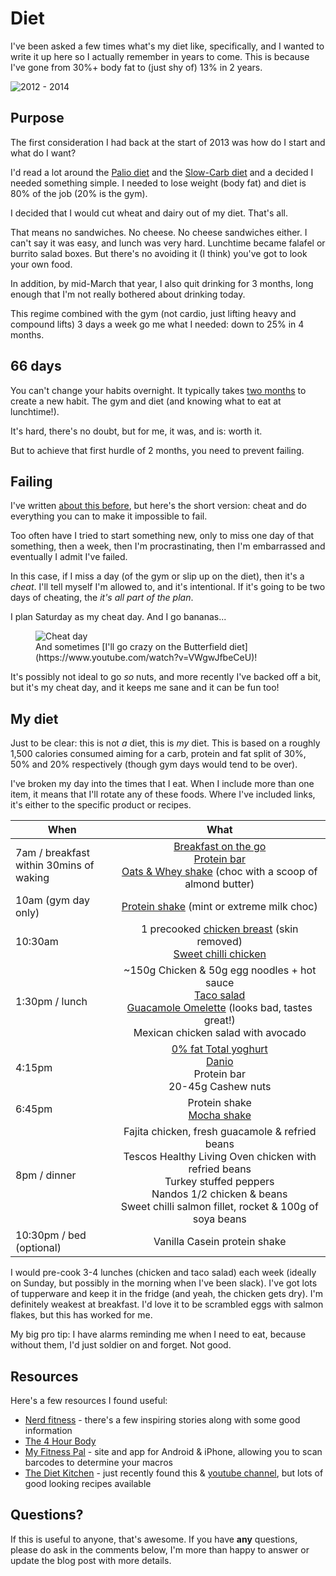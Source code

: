 # Diet

I've been asked a few times what's my diet like, specifically, and I wanted to write it up here so I actually remember in years to come. This is because I've gone from 30%+ body fat to (just shy of) 13% in 2 years.

<!--more-->

![2012 - 2014](/images/2012-2014.jpg)

## Purpose

The first consideration I had back at the start of 2013 was how do I start and what do I want?

I'd read a lot around the [Palio diet](http://en.wikipedia.org/wiki/Paleolithic_diet) and the [Slow-Carb diet](http://en.wikipedia.org/wiki/Slow-Carb_Diet) and a decided I needed something simple. I needed to lose weight (body fat) and diet is 80% of the job (20% is the gym).

I decided that I would cut wheat and dairy out of my diet. That's all.

That means no sandwiches. No cheese. No cheese sandwiches either. I can't say it was easy, and lunch was very hard. Lunchtime became falafel or burrito salad boxes. But there's no avoiding it (I think) you've got to look your own food.

In addition, by mid-March that year, I also quit drinking for 3 months, long enough that I'm not really bothered about drinking today.

This regime combined with the gym (not cardio, just lifting heavy and compound lifts) 3 days a week go me what I needed: down to 25% in 4 months.

## 66 days

You can't change your habits overnight. It typically takes [two months](http://www.telegraph.co.uk/health/healthnews/5857845/It-takes-66-days-to-form-a-habit.html) to create a new habit. The gym and diet (and knowing what to eat at lunchtime!).

It's hard, there's no doubt, but for me, it was, and is: worth it.

But to achieve that first hurdle of 2 months, you need to prevent failing.

## Failing

I've written [about this before](https://remysharp.com/2014/01/27/cheat), but here's the short version: cheat and do everything you can to make it impossible to fail.

Too often have I tried to start something new, only to miss one day of that something, then a week, then I'm procrastinating, then I'm embarrassed and eventually I admit I've failed.

In this case, if I miss a day (of the gym or slip up on the diet), then it's a *cheat*. I'll tell myself I'm allowed to, and it's intentional. If it's going to be two days of cheating, the *it's all part of the plan*.

I plan Saturday as my cheat day. And I go bananas...

<figure><img class="withcredit" src="/images/cheat-day.jpg" title="Cheat day"><figcaption class="credit">And sometimes [I'll go crazy on the Butterfield diet](https://www.youtube.com/watch?v=VWgwJfbeCeU)!</figcaption></figure>

It's possibly not ideal to go *so* nuts, and more recently I've backed off a bit, but it's my cheat day, and it keeps me sane and it can be fun too!

## My diet

Just to be clear: this is not *a* diet, this is *my* diet. This is based on a roughly 1,500 calories consumed aiming for a carb, protein and fat split of 30%, 50% and 20% respectively (though gym days would tend to be over).

I've broken my day into the times that I eat. When I include more than one item, it means that I'll rotate any of these foods. Where I've included links, it's either to the specific product or recipes.

| When        | What            |
| ------------- |:-------------:|
| 7am / breakfast<br>within 30mins of waking | [Breakfast on the go](http://www.tesco.com/groceries/product/details/?id=283691370)<br>[Protein bar](http://www.sci-mx.co.uk/product-a-z/pro2go-duo-bar.html)<br>[Oats & Whey shake](http://www.dolphinfitness.co.uk/en/optimum-nutrition-natural-whey-and-oats/21659) (choc with a scoop of almond butter) |
| 10am (gym day only)      |[Protein shake](http://www.dolphinfitness.co.uk/en/optimum-nutrition-100-whey-gold-2.2kg/16825) (mint or extreme milk choc)|
| 10:30am      | 1 precooked [chicken breast](http://www.tesco.com/groceries/product/details/?id=264465356) (skin removed)<br>[Sweet chilli chicken](http://www.tesco.com/groceries/product/details/?id=279817782) |
| 1:30pm / lunch | ~150g Chicken & 50g egg noodles + hot sauce<br>[Taco salad](https://gist.github.com/remy/7c55ff6fbec15fe88ba3#file-taco-salad-md)<br>[Guacamole Omelette](https://gist.github.com/remy/7c55ff6fbec15fe88ba3#file-guac-omlette-md) (looks bad, tastes great!)<br>Mexican chicken salad with avocado |
| 4:15pm | [0% fat Total yoghurt](http://uk.fage.eu/product/yoghurt/total-0-170g)<br>[Danio](http://danio.co.uk/)<br>Protein bar<br>20-45g Cashew nuts |
| 6:45pm | Protein shake<br>[Mocha shake](https://gist.github.com/remy/7c55ff6fbec15fe88ba3#file-mocha-shake-md) |
| 8pm / dinner | Fajita chicken, fresh guacamole & refried beans<br>Tescos Healthy Living Oven chicken with refried beans<br>Turkey stuffed peppers<br>Nandos 1/2 chicken & beans<br>Sweet chilli salmon fillet, rocket & 100g of soya beans|
| 10:30pm / bed<br>(optional) | Vanilla Casein protein shake |

I would pre-cook 3-4 lunches (chicken and taco salad) each week (ideally on Sunday, but possibly in the morning when I've been slack). I've got lots of tupperware and keep it in the fridge (and yeah, the chicken gets dry). I'm definitely weakest at breakfast. I'd love it to be scrambled eggs with salmon flakes, but this has worked for me.

My big pro tip: I have alarms reminding me when I need to eat, because without them, I'd just soldier on and forget. Not good.

## Resources

Here's a few resources I found useful:

- [Nerd fitness](http://www.nerdfitness.com/) - there's a few inspiring stories along with some good information
- [The 4 Hour Body](http://www.amazon.co.uk/4-Hour-Body-uncommon-incredible-superhuman/dp/0091939526/ref=sr_1_1)
- [My Fitness Pal](http://www.myfitnesspal.com/) - site and app for Android & iPhone, allowing you to scan barcodes to determine your macros
- [The Diet Kitchen](http://thedk.co.uk/) - just recently found this & [youtube channel](https://www.youtube.com/user/thedietkitchen), but lots of good looking recipes available

## Questions?

If this is useful to anyone, that's awesome. If you have **any** questions, please do ask in the comments below, I'm more than happy to answer or update the blog post with more details.